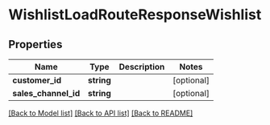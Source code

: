 # WishlistLoadRouteResponseWishlist

## Properties
Name | Type | Description | Notes
------------ | ------------- | ------------- | -------------
**customer_id** | **string** |  | [optional] 
**sales_channel_id** | **string** |  | [optional] 

[[Back to Model list]](../../README.md#documentation-for-models) [[Back to API list]](../../README.md#documentation-for-api-endpoints) [[Back to README]](../../README.md)

